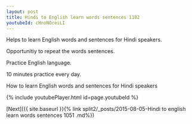 ```yaml
---
layout: post
title: Hindi to English learn words sentences 1182 
youtubeId: cHnoNOceiLI
---
```

 
 
Helps to learn English words and sentences for Hindi speakers.

Opportunitiy to repeat the words sentences. 

Practice English language. 
 
10 minutes practice every day. 
 
How to learn English words and sentences for Hindi speakers 
 
{% include youtubePlayer.html id=page.youtubeId %}
 
 
[Next]({{ site.baseurl }}{% link  split2/_posts/2015-08-05-Hindi to english learn words sentences 1051 .md%})
 
